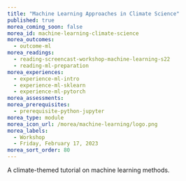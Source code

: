 ```yaml
---
title: "Machine Learning Approaches in Climate Science"
published: true
morea_coming_soon: false
morea_id: machine-learning-climate-science
morea_outcomes:
  - outcome-ml
morea_readings:
  - reading-screencast-workshop-machine-learning-s22
  - reading-ml-preparation
morea_experiences:
  - experience-ml-intro
  - experience-ml-sklearn
  - experience-ml-pytorch
morea_assessments:
morea_prerequisites:
  - prerequisite-python-jupyter
morea_type: module
morea_icon_url: /morea/machine-learning/logo.png
morea_labels:
  - Workshop
  - Friday, February 17, 2023
morea_sort_order: 80
---
```


A climate-themed tutorial on machine learning methods.
